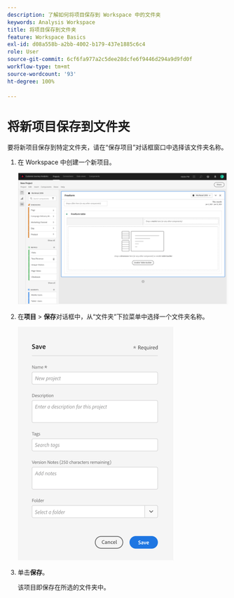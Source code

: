 ```yaml
---
description: 了解如何将项目保存到 Workspace 中的文件夹
keywords: Analysis Workspace
title: 将项目保存到文件夹
feature: Workspace Basics
exl-id: d08a558b-a2bb-4002-b179-437e1885c6c4
role: User
source-git-commit: 6cf6fa977a2c5dee28dcfe6f9446d294a9d9fd0f
workflow-type: tm+mt
source-wordcount: '93'
ht-degree: 100%

---
```


# 将新项目保存到文件夹

<!-- Is this article still needed -->


要将新项目保存到特定文件夹，请在“保存项目”对话框窗口中选择该文件夹名称。

1. 在 Workspace 中创建一个新项目。

   ![您创建新项目的自由格式表窗口。](/help/analysis-workspace/build-workspace-project/assets/save-to-folder1.png)

1. 在&#x200B;**项目** > **保存**&#x200B;对话框中，从“文件夹”下拉菜单中选择一个文件夹名称。

   ![在“保存”窗口中，您可以将新项目保存到文件夹中。](/help/analysis-workspace/build-workspace-project/assets/save-to-folder2.png)

1. 单击&#x200B;**保存**。

   该项目即保存在所选的文件夹中。
